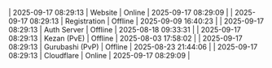 | 2025-09-17 08:29:13 | Website | Online | 2025-09-17 08:29:09 |
| 2025-09-17 08:29:13 | Registration | Offline | 2025-09-09 16:40:23 |
| 2025-09-17 08:29:13 | Auth Server | Offline | 2025-08-18 09:33:31 |
| 2025-09-17 08:29:13 | Kezan (PvE) | Offline | 2025-08-03 17:58:02 |
| 2025-09-17 08:29:13 | Gurubashi (PvP) | Offline | 2025-08-23 21:44:06 |
| 2025-09-17 08:29:13 | Cloudflare | Online | 2025-09-17 08:29:09 |
